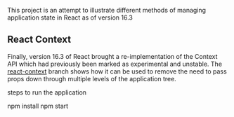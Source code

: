 This project is an attempt to illustrate different methods of managing application state in React as of version 16.3
## React Context
Finally, version 16.3 of React brought a re-implementation of the Context API which had previously been marked as experimental and unstable. The [react-context](https://github.com/dfcook/todo-ui/tree/react-context) branch shows how it can be used to remove the need to pass props down through multiple levels of the application tree.

steps to run the application

npm install
npm start